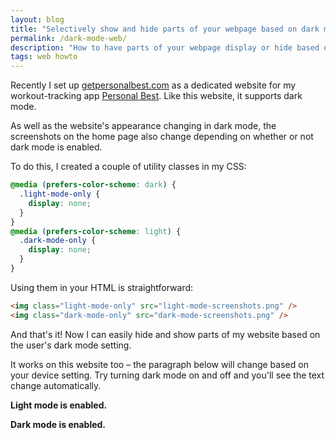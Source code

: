 ```yaml
---
layout: blog
title: "Selectively show and hide parts of your webpage based on dark mode"
permalink: /dark-mode-web/
description: "How to have parts of your webpage display or hide based on dark mode"
tags: web howto
---
```


Recently I set up [getpersonalbest.com](https://getpersonalbest.com) as a dedicated website for my workout-tracking app [Personal Best](https://apps.apple.com/gb/app/personal-best-workouts/id1510256676). Like this website, it supports dark mode.

As well as the website's appearance changing in dark mode, the screenshots on the home page also change depending on whether or not dark mode is enabled.

To do this, I created a couple of utility classes in my CSS:

```css
@media (prefers-color-scheme: dark) {
  .light-mode-only {
    display: none;
  }
}
@media (prefers-color-scheme: light) {
  .dark-mode-only {
    display: none;
  }
}
```

Using them in your HTML is straightforward:

```html
<img class="light-mode-only" src="light-mode-screenshots.png" />
<img class="dark-mode-only" src="dark-mode-screenshots.png" />
```

And that's it! Now I can easily hide and show parts of my website based on the user's dark mode setting.

It works on this website too – the paragraph below will change based on your device setting. Try turning dark mode on and off and you'll see the text change automatically.

<p class="light-mode-only">
  <strong>Light mode is enabled.</strong>
</p>

<p class="dark-mode-only">
  <strong>Dark mode is enabled.</strong>
</p>
